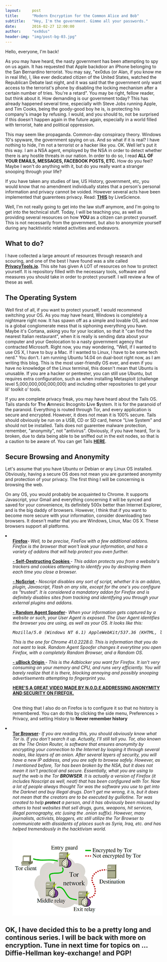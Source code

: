 ```yaml
---
layout:     post
title:      "Modern Encryption for the Common Alice and Bob"
subtitle:   "Hey, I'm the government. Gimme all your passwords."
date:       2016-02-27 12:00:00
author:     "ex0dus"
header-img: "img/post-bg-03.jpg"
---
```


<p> Hello, everyone, I'm back! </p>

<p> As you may have heard, the nasty government has been attempting to spy on us again. It has requested that Apple backdoor an iPhone belonging to the San Bernardino terrorist. You may say, "ex0dus (or Alan, if you know me in real life), I, like ever dedicated citizen of the United States, watched the Republican Debate last night, and it was said that the government only want access to the terrorist's phone by disabling the locking mechanism after a certain number of tries. You're a retard". You may be right, fellow reader, but think about it. How demanding is our government today? This has already happened several time, especially with Steve Jobs running Apple, and Tim Cooks, being the goody-good boy he is, is protecting his company's image by refusing. I would, and you should to, not be surprised if this doesn't happen again in the future again, especially in a world filled with terrorist, hate and political oppression.</p>

<p> This may seem like propaganda. Common-day conspiracy theory. Windows 10's spyware, the government spying on us. And so what if it is real? I have nothing to hide, I'm not a terrorist or a hacker like you. OK. Well let's put it this way. I am a NSA agent, employed by the NSA in order to detect whether there is any hostile threats in our nation. In order to do so, I read <b>ALL OF YOUR EMAILS, MESSAGES, FACEBOOK POSTS, ETC. </b> How do you feel? Maybe I won't do anything with it, but do you really want a stranger snooping through your life? </p>

<p> If you have taken any studies of law, US History, government, etc, you would know that no amendment individually states that a person's personal information and privacy cannot be voided. However several acts have been implemented that guarentees privacy. Read: <a href="http://www.livescience.com/37398-right-to-privacy.html"><b>THIS</b></a> by LiveScience. </p>

<p> Well, I'm not really going to get into the law stuff anymore, and I'm going to get into the technical stuff. Today, I will be teaching you, as well as providing several resources on how <b> YOU </b> as a citizen can protect yourself. This is not necessarily from the government, but also to anonymize yourself during any hacktivistic related activities and endeavors. </p> 

<h2 class="section-heading">What to do?</h2>
 
<p> I have collected a large amount of resources through research and scouring, and one of the best I have found was a site called <a href="privacy.tools.io"><b>PrivacyTools.io</b></a>. This site has given A LOT of resources on how to protect yourself. It is repository filled with the necessary tools, software and measures you should take in order to protect yourself. I will review a few of these as well. </p>

<h2 class="section-heading">The Operating System</h2>
<p> Well first of all, if you want to protect yourself, I would recommend switching your OS. As you may have heard, Windows is completely a nightmare right now. It has spawn off as a simple and lovable OS, and now is a global conglomerate mess that is siphoning everything you have. Maybe it's Cortana, asking you for your location, so that it "can find the nearest Italian restaurant", when it is really is sending data about your computer and your Geolocation to a nasty government agency that contracted Microsoft. Right now, you may wondering, "Well, if I wanted to use OS X, I have to buy a Mac. If I wanted to Linux, I have to be some tech nerd." You don't. I am running Ubuntu 14.04 on dual-boot right now, as I am writing this blog. This is the most user-friendly OS ever, and even if you have no knowledge of the Linux terminal, this doesn't mean that Ubuntu is unusable. If you are a hacker or pentester, you can still use Ubuntu, but requires extra configuration, such as when installing Metasploit (challenge level 5,000,000,000,000,000) and including other repositories to get your lil' toolkit o' tools. </p>

<p> If you are complete privacy freak, you may have heard about the Tails OS. Tails stands for <b>T</b>he <b>A</b>mnesic <b>I</b>ncognito <b>L</b>ive <b>S</b>ystem. It is for the paranoid of the paranoid. Everything is routed through Tor, and every application is secure and encrypted. However, it does not mean it is 100% secure. Tails should obviously be run on a USB, CD or SD card, hence "Live System" and should not be installed. Tails does not guarentee malware protection, remember, "anonymity", not "antivirus". Obviously, if you have heard, Tor is broken, due to data being able to be sniffed out in the exit nodes, so that is a caution to be aware of. You can get Tails 
<a href="https://tails.boum.org"><b>HERE</b></a>.</p>

<h2 class="section-heading">Secure Browsing and Anonymity</h2>
<p> Let's assume that you have Ubuntu or Debian or any Linux OS installed. Obviously, having a secure OS does not mean you are guranteed anonymity and protection of your privacy. The first thing I will be concerning is browsing the web. </p>
<p> On any OS, you would probably be acquainted to Chrome. It supports Javascript, your Gmail and everything concerning it will be synced and saved for your convenience, its definitely 500x better than Internet Explorer, and is the big daddy of browsers. However, I think that if you want to become more secure with your information, consider downloading two browsers. It doesn't matter that you are Windows, Linux, Mac OS X. These browsers support all platforms. </p>
<li>
	<ul><a href="https://www.mozilla.org/en-US/firefox/new/"><b>Firefox</b></a>- <i> Well, to be precise, FireFox with a few additional addons. Firefox is the browser that won't leak your information, and has a variety of addons that will help protect you even further. </i></ul>
		<ul><a href="https://addons.mozilla.org/en-US/firefox/addon/self-destructing-cookies/"><b> - Self-Destructing Cookies </b></a>- <i>This addon protects you from a website's trackers and cookies attempting to identify you by destroying them each time you close a browser. </i></ul>
		<ul><a href="https://noscript.net/"><b> - NoScript </b></a>- <i>Noscript disables any sort of script, whether it is an addon, plugin, Javascript, Flash on any site, except for the one's you configure as "trusted". It is considered a mandatory addon for Firefox and is definitely disables sites from tracking and identifying you through your external plugins and addons.</i></ul>
		<ul><a href="https://addons.mozilla.org/en-US/firefox/addon/random-agent-spoofer/"><b> - Random Agent Spoofer</b></a>- <i> When your information gets captured by a website or such, your User Agent is exposed. The User Agent identifies the browser you are using, as well as your OS. It looks like this:
		<pre>Mozilla/5.0 (Windows NT 6.1) AppleWebKit/537.36 (KHTML, like Gecko) Chrome/41.0.2228.0 Safari/537.36</pre> This is the one for Chrome 41.0.2228.0. This is information that you do not want to leak. Random Agent Spoofer changes it everytime you open Firefox, with a completely Random Browser, and a Random OS. </i></ul>
		<ul><a href="https://addons.mozilla.org/en-US/firefox/addon/ublock-origin/?src=search"><b> - uBlock Origin </b></a>- <i> This is the Adblocker you want for Firefox. It isn't very consuming on your memory and CPU, and runs very efficiently. You will barely realize that it is there, blocking annoying and possibly snooping advertisements attempting to fingerprint you. </i></ul>
		<ul><a href="https://www.youtube.com/watch?v=onmDmyypIMM"><b>HERE'S A GREAT VIDEO MADE BY N.0.D.E ADDRESSING ANONYMITY AND SECURITY ON FIREFOX.</b></a></ul>
		<br>
		<ul> One thing that I also do on Firefox is to configure it so that no history is remembered. You can do this by clicking the side menu, Preferences > Privacy, and setting History to <b>Never remember history </b></ul></li>
<li>		
	<ul><a href="https://www.torproject.org/"><b>Tor Browser</b></a>- <i> If you are reading this, you should obviously know what Tor is. If you don't search it up. Actually, I'll still tell you. Tor, also known as the The Onion Router, is software that ensures anonymity by encrypting your connection to the Internet by looping it through several nodes, like layers of an onion. After several layers of security, you will have a new IP address, and you are safe to browse safely. However, as I mentioned before, Tor has been broken by the NSA, but it does not mean it isn't practical and secure. Essentially, what you are using to surf the web is the Tor <b>BROWSER</b>. It is actually a version of Firefox (it includes Noscript as well, neat) that has been configured with Tor. Now a lot of people always thought Tor was the software you use to get into the Darknet and buy illegal drugs. Don't get me wrong, it is, but it does not mean that the creators are to be executed by guillotine. Tor was created to help <b>protect</b> a person, and it has obviously been misused by others to host websites that sell drugs, guns, weapons, hit services, illegal pornography, etc (using the .onion suffix). However, many journalists, activists, bloggers, etc still utilize the Tor Browser to communicate with dissidents of places such as Syria, Iraq, etc. and has helped tremendously in the hacktivism world. </i>
	<img src="/img/tor.png"></ul>
	</ul>
</li>


<h2 class = "section-heading"> OK, I have decided this to be a pretty long and continous series. I will be back with more on encryption. Tune in next time for topics on ... <b> Diffie-Hellman key-exchange! </b> and <b> PGP! </b>

